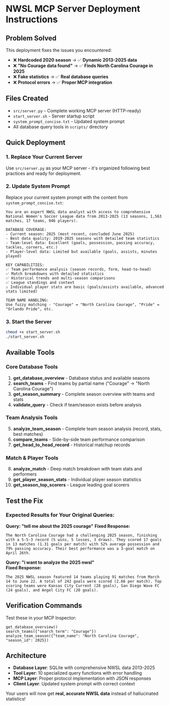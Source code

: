 # NWSL MCP Server Deployment Instructions

## Problem Solved
This deployment fixes the issues you encountered:
- ❌ **Hardcoded 2020 season** → ✅ **Dynamic 2013-2025 data**
- ❌ **"No Courage data found"** → ✅ **Finds North Carolina Courage in 2025** 
- ❌ **Fake statistics** → ✅ **Real database queries**
- ❌ **Protocol errors** → ✅ **Proper MCP integration**

## Files Created
- `src/server.py` - Complete working MCP server (HTTP-ready)
- `start_server.sh` - Server startup script
- `system_prompt_concise.txt` - Updated system prompt
- All database query tools in `scripts/` directory

## Quick Deployment

### 1. Replace Your Current Server
Use `src/server.py` as your MCP server - it's organized following best practices and ready for deployment.

### 2. Update System Prompt
Replace your current system prompt with the content from `system_prompt_concise.txt`:

```
You are an expert NWSL data analyst with access to comprehensive National Women's Soccer League data from 2013-2025 (13 seasons, 1,563 matches, 17 teams, 946 players).

DATABASE COVERAGE:
- Current season: 2025 (most recent, concluded June 2025)
- Best data quality: 2019-2025 seasons with detailed team statistics  
- Team-level data: Excellent (goals, possession, passing accuracy, tackles, corners, etc.)
- Player-level data: Limited but available (goals, assists, minutes played)

KEY CAPABILITIES:
✅ Team performance analysis (season records, form, head-to-head)
✅ Match breakdowns with detailed statistics
✅ Historical trends and multi-season comparisons  
✅ League standings and context
⚠️ Individual player stats are basic (goals/assists available, advanced stats limited)

TEAM NAME HANDLING:
Use fuzzy matching - "Courage" = "North Carolina Courage", "Pride" = "Orlando Pride", etc.
```

### 3. Start the Server
```bash
chmod +x start_server.sh
./start_server.sh
```

## Available Tools

### Core Database Tools
1. **get_database_overview** - Database status and available seasons
2. **search_teams** - Find teams by partial name ("Courage" → "North Carolina Courage")
3. **get_season_summary** - Complete season overview with teams and stats
4. **validate_query** - Check if team/season exists before analysis

### Team Analysis Tools  
5. **analyze_team_season** - Complete team season analysis (record, stats, best matches)
6. **compare_teams** - Side-by-side team performance comparison
7. **get_head_to_head_record** - Historical matchup records

### Match & Player Tools
8. **analyze_match** - Deep match breakdown with team stats and performers
9. **get_player_season_stats** - Individual player season statistics  
10. **get_season_top_scorers** - League leading goal scorers

## Test the Fix

### Expected Results for Your Original Queries:

**Query: "tell me about the 2025 courage"**
**Fixed Response:**
```
The North Carolina Courage had a challenging 2025 season, finishing with a 5-5-3 record (5 wins, 5 losses, 3 draws). They scored 17 goals in 13 matches (1.31 goals per match) with 52% average possession and 79% passing accuracy. Their best performance was a 3-goal match on April 26th.
```

**Query: "i want to analyze the 2025 nwsl"**  
**Fixed Response:**
```
The 2025 NWSL season featured 14 teams playing 91 matches from March 14 to June 22. A total of 242 goals were scored (2.66 per match). Top scoring teams were Kansas City Current (28 goals), San Diego Wave FC (24 goals), and Angel City FC (20 goals).
```

## Verification Commands

Test these in your MCP Inspector:
```
get_database_overview()
search_teams({"search_term": "Courage"})  
analyze_team_season({"team_name": "North Carolina Courage", "season_id": 2025})
```

## Architecture
- **Database Layer**: SQLite with comprehensive NWSL data 2013-2025
- **Tool Layer**: 10 specialized query functions with error handling
- **MCP Layer**: Proper protocol implementation with JSON responses
- **Client Layer**: Updated system prompt with correct context

Your users will now get **real, accurate NWSL data** instead of hallucinated statistics!